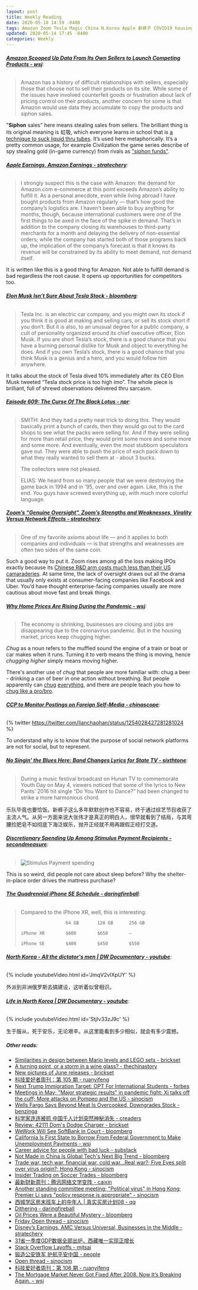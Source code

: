 ```yaml
---
layout: post
title: Weekly Reading
date: 2020-05-10 14:59 -0400
tags: Amazon Zoom Tesla Magic China N.Korea Apple 新裤子 COVID19 housing
updated: 2020-05-14 17:45 -0400
categories: Weekly
---
```


<div class="article-entry" markdown="1">

###### __[Amazon Scooped Up Data From Its Own Sellers to Launch Competing Products - wsj](https://www.wsj.com/articles/amazon-scooped-up-data-from-its-own-sellers-to-launch-competing-products-11587650015)__:

> Amazon has a history of difficult relationships with sellers, especially those that choose not to sell their products on its site. While some of the issues have involved counterfeit goods or frustration about lack of pricing control on their products, another concern for some is that Amazon would use data they accumulate to copy the products and siphon sales.

"__Siphon__ sales" here means stealing sales from sellers. The brilliant thing is its original meaning is 虹吸, which everyone learns in school that is [a technique to suck liquid thru tubes](https://en.wikipedia.org/wiki/Siphon). It’s used here metaphorically. It’s a pretty common usage, for example Civilization the game series describe of spy stealing gold (in-game currency) from rivals as ["siphon funds"](https://civ6.gamepedia.com/Missions#Siphon_Funds).

</div>

<div class="article-entry" markdown="1">

###### __[Apple Earnings, Amazon Earnings - stratechery](https://stratechery.com/2020/apple-earnings-amazon-earnings/)__:

> I strongly suspect this is the case with Amazon: the demand for Amazon.com e-commerce at this point exceeds Amazon’s ability to fulfill it. As a personal anecdote, even while living abroad I have bought products from Amazon regularly — that’s how good the company’s logistics are. I haven’t been able to buy anything for months, though, because international customers were one of the first things to be axed in the face of the spike in demand. That’s in addition to the company closing its warehouses to third-party merchants for a month and delaying the delivery of non-essential orders; while the company has started both of those programs back up, the implication of the company’s forecast is that it knows its revenue will be constrained by its ability to meet demand, not demand itself.

It is written like this is a good thing for Amazon. Not able to fulfill demand is bad regardless the root cause. It opens up opportunities for competitors too.

</div>

<div class="article-entry" markdown="1">

###### __[Elon Musk Isn’t Sure About Tesla Stock - bloomberg](https://www.bloomberg.com/opinion/articles/2020-05-04/elon-musk-isn-t-sure-about-tesla-stock)__:

> Tesla Inc. is an electric car company, and you might own its stock if you think it is good at making and selling cars, or sell its stock short if you don’t. But it is also, to an unusual degree for a public company, a cult of personality organized around its chief executive officer, Elon Musk. If you are short Tesla’s stock, there is a good chance that you have a burning personal dislike for Musk and object to everything he does. And if you own Tesla’s stock, there is a good chance that you think Musk is a genius and a hero, and you would follow him anywhere.

It talks about the stock of Tesla dived 10% immediately after its CEO Elon Musk tweeted “Tesla stock price is too high imo”. The whole piece is brilliant, full of shrewd observations delivered thru sarcasm.

</div>

<div class="article-entry" markdown="1">

###### __[Episode 609: The Curse Of The Black Lotus - npr](https://www.npr.org/sections/money/2018/12/26/679311116/episode-609-the-curse-of-the-black-lotus)__:

> SMITH: And they had a pretty neat trick to doing this. They would basically print a bunch of cards, then they would go out to the card shops to see what the packs were selling for. And if they were selling for more than retail price, they would print some more and some more and some more. And eventually, even the most stubborn speculators gave out. They were able to push the price of each pack down to what they really wanted to sell them at - about 3 bucks.
>
> The collectors were not pleased.
>
> ELIAS: We heard from so many people that we were destroying the game back in 1994 and in '95, over and over again. Like, this is the end. You guys have screwed everything up, with much more colorful language.

</div>

<div class="article-entry" markdown="1">

###### __[Zoom’s “Genuine Oversight”, Zoom’s Strengths and Weaknesses, Virality Versus Network Effects - stratechery](https://stratechery.com/2020/zooms-genuine-oversight-zooms-strengths-and-weaknesses-virality-versus-network-effects/)__:

> One of my favorite axioms about life — and it applies to both companies and individuals — is that strengths and weaknesses are often two sides of the same coin.

Such a good way to put it. Zoom rises among all the loss making IPOs exactly because its [Chinese R&D arm costs much less than their US camaraderies](https://www.cnbc.com/2019/03/26/zoom-key-profit-driver-ahead-of-ipo-engineers-in-china.html). At same time, the lack of oversight draws out all the drama that usually only exists at consumer-facing companies like Facebook and Uber. You’d have thought enterprise-facing companies usually are more cautious about move fast and break things.

</div>

<div class="article-entry" markdown="1">

###### __[Why Home Prices Are Rising During the Pandemic - wsj](https://www.wsj.com/articles/why-home-prices-are-rising-during-the-pandemic-11588671002)__:

> The economy is shrinking, businesses are closing and jobs are disappearing due to the coronavirus pandemic. But in the housing market, prices keep chugging higher.

*Chug* as a noun refers to the muffled sound the engine of a train or boat or car makes when it runs. Turning it to verb means the thing is moving, hence *chugging higher* simply means moving higher.

There's another use of *chug* that people are more familiar with: chug a beer - drinking a can of beer in one action without breathing. But people apparently can [chug](https://www.reddit.com/r/CasualConversation/comments/2xsjwh/i_just_chugged_a_cup_of_coffee_like_full_on/) [everything](https://www.reddit.com/r/AskReddit/comments/ncpss/has_anyone_ever_attempted_the_syrup_chug_from/), and there are people teach you how to [chug like a pro/bro](https://52brews.com/how-to-chug-beer-fast).

</div>

<div class="article-entry" markdown="1">

###### __[CCP to Monitor Postings on Foreign Self-Media - chinascope](http://chinascope.org/archives/22972)__:

{% twitter https://twitter.com/lianchaohan/status/1254028427281281024 %}

To understand why is to know that the purpose of social network platforms are not for social, but to represent.

</div>

<div class="article-entry" markdown="1">

###### __[No Singin’ the Blues Here: Band Changes Lyrics for State TV - sixthtone](http://www.sixthtone.com/ht_news/1005599/no-singin-the-blues-here-band-changes-lyrics-for-state-tv)__:

> During a music festival broadcast on Hunan TV to commemorate Youth Day on May 4, viewers noticed that some of the lyrics to New Pants’ 2016 hit single “Do You Want to Dance?” had been changed to strike a more harmonious chord.

乐队毕竟也要恰饭。新裤子这么多年默默创作也不容易，终于通过综艺节目收获了主流人气。从另一方面来说大张伟才是真正的明白人，很早就看到了结局，与其弯腰捡肥皂不如彻底下海泛娱乐，抛开正经就不用再跟假正经打交道。

</div>

<div class="article-entry" markdown="1">

###### __[Discretionary Spending Up Among Stimulus Payment Recipients - secondmeasure](https://secondmeasure.com/datapoints/stimulus-recipient-spending-by-industry/)__:

> <img src="https://secondmeasure.com/wp-content/uploads/2020/05/stimulus-impact-charts-v2_Page_2-1024x547.png" class="img-fluid" alt="Stimulus Payment spending">

This is so weird, did people not care about sleep before? Why the shelter-in-place order drives the mattress purchase?

</div>

<div class="article-entry" markdown="1">

###### __[The Quadrennial iPhone SE Schedule - daringfireball](https://daringfireball.net/2020/04/the_quadrennial_iphone_se_schedule)__:

> Compared to the iPhone XR, well, this is interesting:
>
>                      64 GB       128 GB      256 GB
>
>     iPhone XR        $600        $650        —
>
>     iPhone SE        $400        $450        $550

</div>

<div class="article-entry" markdown="1">

###### __[North Korea - All the dictator's men | DW Documentary - youtube](https://www.youtube.com/watch?v=JmqV2vIXpUY)__:

{% include youtubeVideo.html id='JmqV2vIXpUY' %}

外派到非洲俄罗斯去搞建设，这听着似曾相识。

</div>

<div class="article-entry" markdown="1">

###### __[Life in North Korea | DW Documentary - youtube](http://www.youtube.com/watch?v=StjIv33zJ9c)__:

{% include youtubeVideo.html id='StjIv33zJ9c' %}

生于服从，死于安乐，无论艰辛。从这里能看到多少相似，就会有多少震撼。

</div>

##### __Other reads__:
- [Similarities in design between Mario levels and LEGO sets - brickset](https://brickset.com/article/49785/similarities-in-design-between-mario-levels-and-lego-sets)
- [A turning point, or a storm in a wine glass? - thechinastory](https://thechinastory.org/a-turning-point-or-a-storm-in-a-wine-glass/)
- [New pictures of June releases - brickset](https://brickset.com/article/51195)
- [科技爱好者周刊：第 105 期 - ruanyifeng](http://www.ruanyifeng.com/blog/2020/04/weekly-issue-105.html)
- [Next Trump Immigration Target: OPT For International Students - forbes](https://www.forbes.com/sites/stuartanderson/2020/05/04/next-trump-immigration-target-opt-for-international-students/)
- [Meetings in May; "Major strategic results" in pandemic fight; Xi talks off the cuff; More attacks on Pompeo and the US - sinocism](https://sinocism.com/p/meetings-in-may-major-strategic-results)
- [Wells Fargo Says Beyond Meat Is Overcooked, Downgrades Stock - benzinga](https://www.benzinga.com/analyst-ratings/analyst-color/20/05/15935626/wells-fargo-says-beyond-meat-is-overcooked-downgrades-stock)
- [科学家连连被抓 中国千人计划突然神秘消失 - creaders](http://news.creaders.net/china/2020/04/26/2218418.html)
- [Review: 42111 Dom's Dodge Charger - brickset](https://brickset.com/article/51197)
- [WeWork Will See SoftBank in Court - bloomberg](https://www.bloomberg.com/opinion/articles/2020-05-05/wework-will-see-softbank-in-court)
- [California Is First State to Borrow From Federal Government to Make Unemployment Payments - wsj](https://www.wsj.com/articles/california-is-first-state-to-borrow-from-federal-government-to-make-unemployment-payments-11588617257)
- [Career advice for people with bad luck - substack](https://chiefofstuff.substack.com/p/career-advice-for-people-with-bad)
- [Not Made in China Is Global Tech's Next Big Trend - bloomberg](https://www.bloomberg.com/news/articles/2020-03-31/supply-chains-latest-not-made-in-china-is-tech-s-next-move)
- [Trade war, tech war, financial war, cold war...Real war?; Five Eyes split over virus origin?; Hong Kong - sinocism](https://sinocism.com/p/trade-war-tech-war-financial-war)
- [Insider Trading on Soccer Trades - bloomberg](https://www.bloomberg.com/opinion/articles/2020-05-06/insider-trading-on-soccer-trades)
- [最新财新周刊：腾讯网络文学变阵 - caixin](http://m.weekly.caixin.com/m/2020-05-02/101549683.html)
- [Another standing committee meeting; "Political virus" in Hong Kong; Premier Li says "policy response is appropriate" - sinocism](https://sinocism.com/p/another-standing-committee-meeting-db9)
- [西城学区房末班车上的中年人 \| 真实买房计划08 - qq](https://mp.weixin.qq.com/s?__biz=MzIzNDg4MzMxOA==&mid=2247489384&idx=1&sn=ee4decd2350176c1371d728b9249679c)
- [Dithering - daringfireball](https://daringfireball.net/2020/05/dithering)
- [Oil Prices Were a Beautiful Mystery - bloomberg](https://www.bloomberg.com/opinion/articles/2020-05-08/oil-prices-were-a-beautiful-mystery)
- [Friday Open thread - sinocism](https://sinocism.com/p/friday-open-thread-797/comments)
- [Disney’s Earnings, AMC Versus Universal, Businesses in the Middle - stratechery](https://stratechery.com/2020/disneys-earnings-amc-versus-universal-businesses-in-the-middle/)
- [31省一季度GDP数据全部出炉，西藏唯一实现正增长](https://www.guancha.cn/politics/2020_04_29_548753.shtml)
- [Stack Overflow Layoffs - mjtsai](https://mjtsai.com/blog/2020/05/08/stack-overflow-layoffs/)
- [锻造公安铁军 护航平安中国 - people](http://paper.people.com.cn/rmrb/html/2020-05/06/nw.D110000renmrb_20200506_2-01.htm)
- [Open thread - sinocism](https://sinocism.com/p/open-thread-2e5/comments)
- [科技爱好者周刊：第 106 期 - ruanyifeng](http://www.ruanyifeng.com/blog/2020/05/weekly-issue-106.html)
- [The Mortgage Market Never Got Fixed After 2008. Now It’s Breaking Again. - wsj](https://www.wsj.com/articles/the-mortgage-market-never-got-fixed-after-2008-now-its-breaking-again-11588977078)
